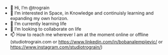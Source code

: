 - 👋 Hi, I’m @trograin
- 👀 I’m interested in Space, in Knowledge and continuisly learning and expanding my own horizon.
- 🌱 I’m currently learning life
- 💞️ I’m looking to collaborate on life
- 📫 How to reach me wherever I am at the moment online or offline (studiotrograin.com or https://www.linkedin.com/in/bobanalempijevic/ or https://www.instagram.com/studiotrograin/)

<!---
trograin/trograin is a ✨ special ✨ repository because its `README.md` (this file) appears on your GitHub profile.
You can click the Preview link to take a look at your changes.
--->
